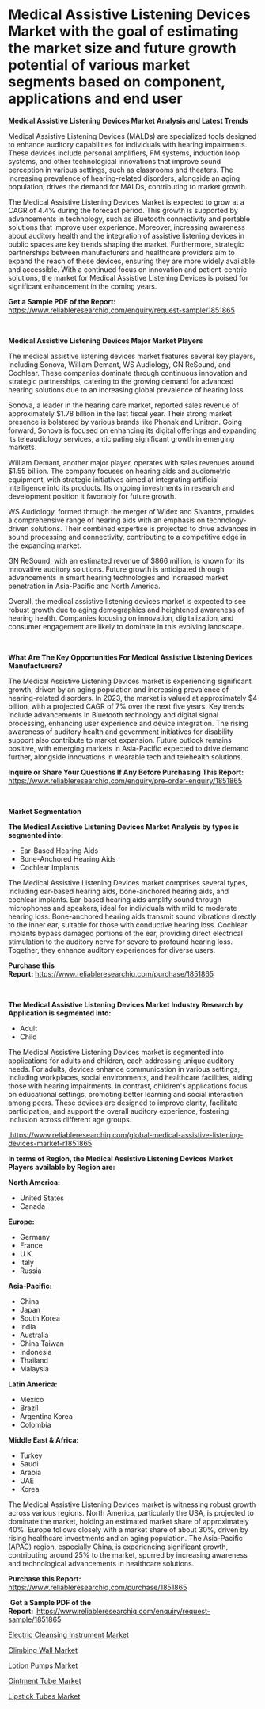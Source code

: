 <p><h1>Medical Assistive Listening Devices Market with the goal of estimating the market size and future growth potential of various market segments based on component, applications and end user</h1></p><p><strong>Medical Assistive Listening Devices Market Analysis and Latest Trends</strong></p>
<p><p>Medical Assistive Listening Devices (MALDs) are specialized tools designed to enhance auditory capabilities for individuals with hearing impairments. These devices include personal amplifiers, FM systems, induction loop systems, and other technological innovations that improve sound perception in various settings, such as classrooms and theaters. The increasing prevalence of hearing-related disorders, alongside an aging population, drives the demand for MALDs, contributing to market growth.</p><p>The Medical Assistive Listening Devices Market is expected to grow at a CAGR of 4.4% during the forecast period. This growth is supported by advancements in technology, such as Bluetooth connectivity and portable solutions that improve user experience. Moreover, increasing awareness about auditory health and the integration of assistive listening devices in public spaces are key trends shaping the market. Furthermore, strategic partnerships between manufacturers and healthcare providers aim to expand the reach of these devices, ensuring they are more widely available and accessible. With a continued focus on innovation and patient-centric solutions, the market for Medical Assistive Listening Devices is poised for significant enhancement in the coming years.</p></p>
<p><strong>Get a Sample PDF of the Report:&nbsp;</strong> <a href="https://www.reliableresearchiq.com/enquiry/request-sample/1851865?utm_campaign=1404&utm_medium=2&utm_source=Github&utm_content=ia&utm_term=18102024&utm_id=medical-assistive-listening-devices">https://www.reliableresearchiq.com/enquiry/request-sample/1851865</a></p>
<p>&nbsp;</p>
<p><strong>Medical Assistive Listening Devices Major Market Players</strong></p>
<p><p>The medical assistive listening devices market features several key players, including Sonova, William Demant, WS Audiology, GN ReSound, and Cochlear. These companies dominate through continuous innovation and strategic partnerships, catering to the growing demand for advanced hearing solutions due to an increasing global prevalence of hearing loss.</p><p>Sonova, a leader in the hearing care market, reported sales revenue of approximately $1.78 billion in the last fiscal year. Their strong market presence is bolstered by various brands like Phonak and Unitron. Going forward, Sonova is focused on enhancing its digital offerings and expanding its teleaudiology services, anticipating significant growth in emerging markets.</p><p>William Demant, another major player, operates with sales revenues around $1.55 billion. The company focuses on hearing aids and audiometric equipment, with strategic initiatives aimed at integrating artificial intelligence into its products. Its ongoing investments in research and development position it favorably for future growth.</p><p>WS Audiology, formed through the merger of Widex and Sivantos, provides a comprehensive range of hearing aids with an emphasis on technology-driven solutions. Their combined expertise is projected to drive advances in sound processing and connectivity, contributing to a competitive edge in the expanding market.</p><p>GN ReSound, with an estimated revenue of $866 million, is known for its innovative auditory solutions. Future growth is anticipated through advancements in smart hearing technologies and increased market penetration in Asia-Pacific and North America.</p><p>Overall, the medical assistive listening devices market is expected to see robust growth due to aging demographics and heightened awareness of hearing health. Companies focusing on innovation, digitalization, and consumer engagement are likely to dominate in this evolving landscape.</p></p>
<p>&nbsp;</p>
<p><strong>What Are The Key Opportunities For Medical Assistive Listening Devices Manufacturers?</strong></p>
<p><p>The Medical Assistive Listening Devices market is experiencing significant growth, driven by an aging population and increasing prevalence of hearing-related disorders. In 2023, the market is valued at approximately $4 billion, with a projected CAGR of 7% over the next five years. Key trends include advancements in Bluetooth technology and digital signal processing, enhancing user experience and device integration. The rising awareness of auditory health and government initiatives for disability support also contribute to market expansion. Future outlook remains positive, with emerging markets in Asia-Pacific expected to drive demand further, alongside innovations in wearable tech and telehealth solutions.</p></p>
<p><strong>Inquire or Share Your Questions If Any Before Purchasing This Report:</strong> <a href="https://www.reliableresearchiq.com/enquiry/pre-order-enquiry/1851865?utm_campaign=1404&utm_medium=2&utm_source=Github&utm_content=ia&utm_term=18102024&utm_id=medical-assistive-listening-devices">https://www.reliableresearchiq.com/enquiry/pre-order-enquiry/1851865</a></p>
<p>&nbsp;</p>
<p><strong>Market Segmentation</strong></p>
<p><strong>The Medical Assistive Listening Devices Market Analysis by types is segmented into:</strong></p>
<p><ul><li>Ear-Based Hearing Aids</li><li>Bone-Anchored Hearing Aids</li><li>Cochlear Implants</li></ul></p>
<p><p>The Medical Assistive Listening Devices market comprises several types, including ear-based hearing aids, bone-anchored hearing aids, and cochlear implants. Ear-based hearing aids amplify sound through microphones and speakers, ideal for individuals with mild to moderate hearing loss. Bone-anchored hearing aids transmit sound vibrations directly to the inner ear, suitable for those with conductive hearing loss. Cochlear implants bypass damaged portions of the ear, providing direct electrical stimulation to the auditory nerve for severe to profound hearing loss. Together, they enhance auditory experiences for diverse users.</p></p>
<p><strong>Purchase this Report:&nbsp;</strong><a href="https://www.reliableresearchiq.com/purchase/1851865?utm_campaign=1404&utm_medium=2&utm_source=Github&utm_content=ia&utm_term=18102024&utm_id=medical-assistive-listening-devices">https://www.reliableresearchiq.com/purchase/1851865</a></p>
<p>&nbsp;</p>
<p><strong>The Medical Assistive Listening Devices Market Industry Research by Application is segmented into:</strong></p>
<p><ul><li>Adult</li><li>Child</li></ul></p>
<p><p>The Medical Assistive Listening Devices market is segmented into applications for adults and children, each addressing unique auditory needs. For adults, devices enhance communication in various settings, including workplaces, social environments, and healthcare facilities, aiding those with hearing impairments. In contrast, children's applications focus on educational settings, promoting better learning and social interaction among peers. These devices are designed to improve clarity, facilitate participation, and support the overall auditory experience, fostering inclusion across different age groups.</p></p>
<p><a href="https://www.reliableresearchiq.com/global-medical-assistive-listening-devices-market-r1851865?utm_campaign=1404&utm_medium=2&utm_source=Github&utm_content=ia&utm_term=18102024&utm_id=medical-assistive-listening-devices">&nbsp;https://www.reliableresearchiq.com/global-medical-assistive-listening-devices-market-r1851865</a></p>
<p><strong>In terms of Region, the Medical Assistive Listening Devices Market Players available by Region are:</strong></p>
<p>
    <p> <strong> North America: </strong>
        <ul>
            <li>United States</li>
            <li>Canada</li>
        </ul>
        </p> 
    <p> <strong> Europe: </strong>
        <ul>
            <li>Germany</li>
            <li>France</li>
            <li>U.K.</li>
            <li>Italy</li>
            <li>Russia</li>
        </ul>
        </p> 
    <p> <strong> Asia-Pacific: </strong>
        <ul>
            <li>China</li>
            <li>Japan</li>
            <li>South Korea</li>
            <li>India</li>
            <li>Australia</li>
            <li>China Taiwan</li>
            <li>Indonesia</li>
            <li>Thailand</li>
            <li>Malaysia</li>
        </ul>
        </p> 
    <p> <strong> Latin America: </strong>
        <ul>
            <li>Mexico</li>
            <li>Brazil</li>
            <li>Argentina Korea</li>
            <li>Colombia</li>
        </ul>
        </p> 
    <p> <strong> Middle East & Africa: </strong>
        <ul>
            <li>Turkey</li>
            <li>Saudi</li>
            <li>Arabia</li>
            <li>UAE</li>
            <li>Korea</li>
        </ul>
    </p>
    </p>
<p><p>The Medical Assistive Listening Devices market is witnessing robust growth across various regions. North America, particularly the USA, is projected to dominate the market, holding an estimated market share of approximately 40%. Europe follows closely with a market share of about 30%, driven by rising healthcare investments and an aging population. The Asia-Pacific (APAC) region, especially China, is experiencing significant growth, contributing around 25% to the market, spurred by increasing awareness and technological advancements in healthcare solutions.</p></p>
<p><strong>Purchase this Report: </strong><a href="https://www.reliableresearchiq.com/purchase/1851865?utm_campaign=1404&utm_medium=2&utm_source=Github&utm_content=ia&utm_term=18102024&utm_id=medical-assistive-listening-devices">https://www.reliableresearchiq.com/purchase/1851865</a></p>
<p>&nbsp;<strong>Get a Sample PDF of the Report:&nbsp;&nbsp;</strong><a href="https://www.reliableresearchiq.com/enquiry/request-sample/1851865?utm_campaign=1404&utm_medium=2&utm_source=Github&utm_content=ia&utm_term=18102024&utm_id=medical-assistive-listening-devices">https://www.reliableresearchiq.com/enquiry/request-sample/1851865</a></p>
<p><strong></strong></p>
<p><p><a href="https://www.linkedin.com/pulse/in-depth-electric-cleansing-instrument-market-review-size-rigce?utm_campaign=1404&utm_medium=2&utm_source=Github&utm_content=ia&utm_term=18102024&utm_id=medical-assistive-listening-devices">Electric Cleansing Instrument Market</a></p><p><a href="https://www.linkedin.com/pulse/mapping-climbing-wall-market-trends-challenges-breakthroughs-os5he?utm_campaign=1404&utm_medium=2&utm_source=Github&utm_content=ia&utm_term=18102024&utm_id=medical-assistive-listening-devices">Climbing Wall Market</a></p><p><a href="https://www.linkedin.com/pulse/lotion-pumps-industry-resonance-111-amplification-across-gvh6e?utm_campaign=1404&utm_medium=2&utm_source=Github&utm_content=ia&utm_term=18102024&utm_id=medical-assistive-listening-devices">Lotion Pumps Market</a></p><p><a href="https://www.linkedin.com/pulse/surfing-ointment-tube-wave-riding-market-currents-2031-a7mve?utm_campaign=1404&utm_medium=2&utm_source=Github&utm_content=ia&utm_term=18102024&utm_id=medical-assistive-listening-devices">Ointment Tube Market</a></p><p><a href="https://www.linkedin.com/pulse/evolution-lipstick-tubes-market-key-shifts-from-2024-2031-8swke?utm_campaign=1404&utm_medium=2&utm_source=Github&utm_content=ia&utm_term=18102024&utm_id=medical-assistive-listening-devices">Lipstick Tubes Market</a></p></p>